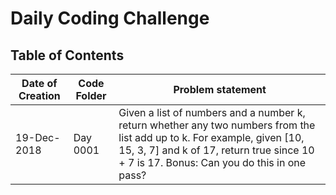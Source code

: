# Daily Coding Challenge

## Table of Contents

| Date of Creation | Code Folder | Problem statement |
| --- | --- | ----------------- |
| 19-Dec-2018 | Day 0001 | Given a list of numbers and a number k, return whether any two numbers from the list add up to k. For example, given [10, 15, 3, 7] and k of 17, return true since 10 + 7 is 17. Bonus: Can you do this in one pass? |
